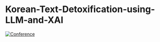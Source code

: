 # Korean-Text-Detoxification-using-LLM-and-XAI
[![Conference](https://img.shields.io/badge/KCC-2024-blue)](https://www.kiise.or.kr/conference/kcc/2024/)
